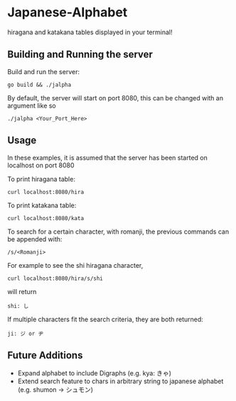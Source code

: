 # Japanese-Alphabet
hiragana and katakana tables displayed in your terminal!

## Building and Running the server
Build and run the server:
```
go build && ./jalpha
```

By default, the server will start on port 8080, this can be changed with an argument like so
```
./jalpha <Your_Port_Here>
```

## Usage
In these examples, it is assumed that the server has been started on localhost on port 8080

To print hiragana table:
```
curl localhost:8080/hira
```

To print katakana table:
```
curl localhost:8080/kata
```

To search for a certain character, with romanji, the previous commands can be appended with:
```
/s/<Romanji>
```

For example to see the shi hiragana character,
```
curl localhost:8080/hira/s/shi
```
will return
```
shi: し
```

If multiple characters fit the search criteria, they are both returned:
```
ji: ジ or ヂ
```

## Future Additions
* Expand alphabet to include Digraphs (e.g. kya: きゃ)
* Extend search feature to chars in arbitrary string to japanese alphabet (e.g. shumon -> シュモン)
